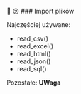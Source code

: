 🚀️ 😕 ### Import plików

Najczęściej używane:

* read_csv()
* read_excel()
* read_html()
* read_json()
* read_sql()

Pozostałe:
**UWaga**
